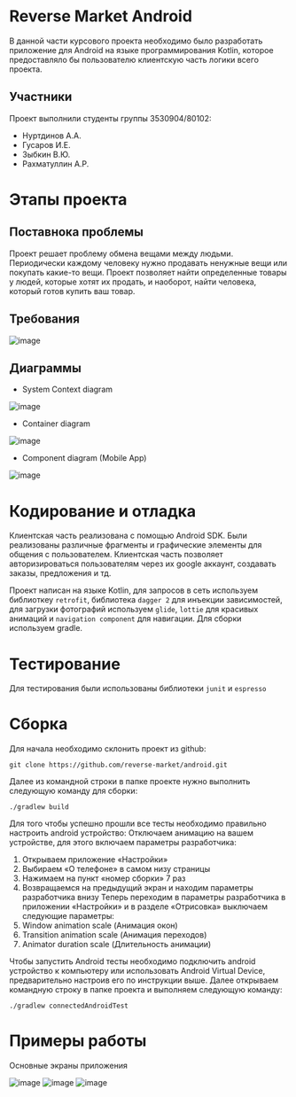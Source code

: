 # Reverse Market Android

В данной части курсового проекта необходимо было разработать приложение для Android на языке программирования Kotlin, которое предоставляло бы пользователю клиентскую часть
логики всего проекта.

## Участники
Проект выполнили студенты группы 3530904/80102:
- Нуртдинов А.А.
- Гусаров И.Е.
- Зыбкин В.Ю.
- Рахматуллин А.Р.

# Этапы проекта 

## Поставнока проблемы 

Проект решает проблему обмена вещами между людьми. Периодически каждому человеку нужно продавать ненужные вещи или покупать какие-то вещи. Проект позволяет найти определенные товары у людей, которые хотят их продать, и наоборот, найти человека, который готов купить ваш товар.

## Требования 

![image](https://user-images.githubusercontent.com/17166741/102255490-36bdb000-3f1b-11eb-936b-31d6bef31d2c.png)

## Диаграммы 

- System Context diagram

![image](https://user-images.githubusercontent.com/17166741/102256213-25c16e80-3f1c-11eb-9ad8-81aeac934c52.png)
- Container diagram

![image](https://user-images.githubusercontent.com/17166741/102256218-278b3200-3f1c-11eb-903c-de51f2b6242e.png)
- Component diagram (Mobile App)

![image](https://user-images.githubusercontent.com/17166741/102256225-2954f580-3f1c-11eb-87ab-e53301e47329.png)

# Кодирование и отладка

Клиентская часть реализована с помощью Android SDK. Были реализованы различные фрагменты и графические элементы для общения с пользователем. Клиентская часть позволяет авторизироваться пользователям через их google аккаунт, создавать заказы, предложения и тд.

Проект написан на языке Kotlin, для запросов в сеть используем библиоткеу `retrofit`, библиотека `dagger 2` для инъекции зависимостей, для загрузки фотографий используем `glide`, `lottie` для красивых анимаций и `navigation component` для навигации. Для сборки используем gradle.

# Тестирование
Для тестирования были использованы библиотеки `junit` и `espresso`

# Сборка

Для начала необходимо склонить проект из github:

    git clone https://github.com/reverse-market/android.git

Далее из командной строки в папке проекте нужно выполнить следующую команду для сборки:

    ./gradlew build

Для того чтобы успешно прошли все тесты необходимо правильно настроить android устройство:
    Отключаем анимацию на вашем устройстве, для этого включаем параметры разработчика:
1.	Открываем приложение «Настройки»
2.	Выбираем «О телефоне» в самом низу страницы
3.	Нажимаем на пункт «номер сборки» 7 раз
4.	Возвращаемся на предыдущий экран и находим параметры разработчика внизу 
Теперь переходим в параметры разработчика в приложении «Настройки» и в разделе «Отрисовка» выключаем следующие параметры:
1.	Window animation scale (Анимация окон)
2.	Transition animation scale (Анимация переходов)
3.	Animator duration scale (Длительность анимации)

Чтобы запустить Android тесты необходимо подключить android устройство к компьютеру или использовать Android Virtual Device, предварительно настроив его по инструкции выше. Далее открываем командную строку в папке проекта и выполняем следующую команду:

    ./gradlew connectedAndroidTest
# Примеры работы

Основные экраны приложения

![image](https://user-images.githubusercontent.com/17166741/102265192-d5500e00-3f27-11eb-8fe7-5f0db8aa36d2.png)
![image](https://user-images.githubusercontent.com/17166741/102265203-da14c200-3f27-11eb-9cac-c6b5298d6d05.png)
![image](https://user-images.githubusercontent.com/17166741/102265277-f44ea000-3f27-11eb-9d12-cbb1e125b3cc.png)
